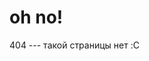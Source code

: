 # oh no!

404 --- такой страницы нет :C

<div class="frog" />

<style>
    .frog {
        float: right;
        width: 600px;
        height: 600px;
        background-image: url("404-img/frog.png");
        position: relative;
        top: -110px;
    }

    .rust .frog {
        background-image: url("404-img/frog-rust.png");
    }
    .coal .frog {
        background-image: url("404-img/frog-coal.png");
    }
    .navy .frog {
        background-image: url("404-img/frog-navy.png");
    }
    .ayu .frog {
        background-image: url("404-img/frog-ayu.png");
    }
</style>
